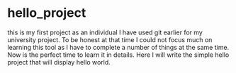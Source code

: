 # hello_project
this is my first project as an individual
I have used git earlier for my university project. To be honest at that time I could not focus much on learning this tool as I have to complete a number of things at the same time. Now is the perfect time to learn it in details.
Here I will write the simple hello project that will display hello world.
